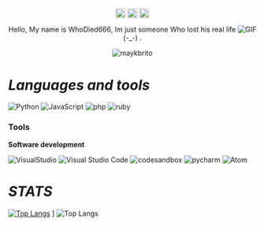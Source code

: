 #                                                                    

<p align="center">
<a href="https://twitter.com/cmd_sh" target="blank"><img align="center" src="https://cdn.jsdelivr.net/npm/simple-icons@3.0.1/icons/twitter.svg" alt="wh6" height="20" width="20" /></a>
<a href="https://t.me/cmd_sh" target="blank"><img align="center" src="https://cdn.jsdelivr.net/npm/simple-icons@3.0.1/icons/telegram.svg" alt="wh6" height="20" width="20" /></a>
<a href="(https://www.youtube.com/@whodied6665" target="blank"><img align="center" src="https://cdn.jsdelivr.net/npm/simple-icons@3.0.1/icons/youtube.svg" alt="wh6" height="20" width="20" /></a>
</p>

<img align="right" alt="GIF" src="https://i.pinimg.com/564x/07/33/75/073375715e4f10c02cfadfed75db8c7f.jpg"/>

<p align="center">Hello, My name is WhoDied666, Im just someone Who lost his real life (-_-) .</p>
<p align="center"> <img src="https://komarev.com/ghpvc/?username=WhoDied666" alt="maykbrito" /> </p>


#                                                                    *Languages and tools*

![Python](https://img.shields.io/badge/-Python-E34F26?style=for-the-badge&logo=Python&logoColor=fff)
![JavaScript](https://img.shields.io/badge/-JavaScript-F7DF1E?style=for-the-badge&logo=javascript&logoColor=fff)
![php](https://img.shields.io/badge/-php-3178C6?style=for-the-badge&logo=php&logoColor=fff)
![ruby](https://img.shields.io/badge/-ruby-339933?style=for-the-badge&logo=ruby&logoColor=fff)

### Tools


**Software development**

![VisualStudio](https://img.shields.io/badge/-VisualStudio-007ACC?style=for-the-badge&logo=VisualStudio&logoColor=fff)
![Visual Studio Code](https://img.shields.io/badge/-Visual_Studio_Code-007ACC?style=for-the-badge&logo=visual-studio-code&logoColor=fff)
![codesandbox](https://img.shields.io/badge/-codesandbox-181717?style=for-the-badge&logo=codesandbox&logoColor=fff)
![pycharm](https://img.shields.io/badge/-pycharm-181717?style=for-the-badge&logo=pycharm&logoColor=fff)
![Atom](https://img.shields.io/badge/-Atom-007ACC?style=for-the-badge&logo=Atom&logoColor=fff)

#                                                                     *STATS*


[![Top Langs](https://github-readme-stats.vercel.app/api/top-langs/?username=WhoDied666&show_icons=true&theme=dark)](https://github.com/extimative/github-readme-stats) ] ![Top Langs](https://github-readme-stats.vercel.app/api?username=WhoDied666&show_icons=true&theme=dark)
